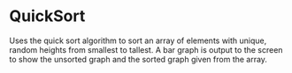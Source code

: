 # QuickSort
Uses the quick sort algorithm to sort an array of elements with unique, random heights from smallest to tallest. A bar graph is output to the screen to show the unsorted graph and the sorted graph given from the array.
